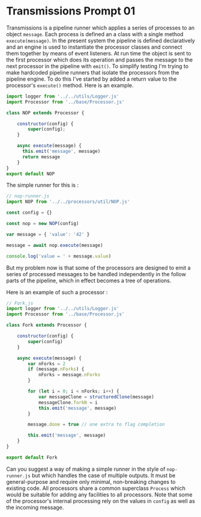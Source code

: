 # Transmissions Prompt 01

Transmissions is a pipeline runner which applies a series of processes to an object `message`. Each process is defined an a class with a single method `execute(message)`. In the present system the pipeline is defined declaratively and an engine is used to instantiate the processor classes and connect them together by means of event listeners. At run time the object is sent to the first processor which does its operation and passes the message to the next processor in the pipeline with `emit()`.
To simplify testing I'm trying to make hardcoded pipeline runners that isolate the processors from the pipeline engine. To do this I've started by added a return value to the processor's `execute()` method. Here is an example.

```javascript
import logger from '../../utils/Logger.js'
import Processor from '../base/Processor.js'

class NOP extends Processor {

    constructor(config) {
        super(config);
    }

    async execute(message) {
      this.emit('message', message)
      return message
    }
}
export default NOP
```

The simple runner for this is :

```javascript
// nop-runner.js
import NOP from '../../processors/util/NOP.js'

const config = {}

const nop = new NOP(config)

var message = { 'value': '42' }

message = await nop.execute(message)

console.log('value = ' + message.value)
```

But my problem now is that some of the processors are designed to emit a series of processed messages to be handled independently in the follow parts of the pipeline, which in effect becomes a tree of operations.

Here is an example of such a processor :

```javascript
// Fork.js
import logger from '../../utils/Logger.js'
import Processor from '../base/Processor.js'

class Fork extends Processor {

    constructor(config) {
        super(config)
    }

    async execute(message) {
        var nForks = 2
        if (message.nForks) {
            nForks = message.nForks
        }

        for (let i = 0; i < nForks; i++) {
            var messageClone = structuredClone(message)
            messageClone.forkN = i
            this.emit('message', message)
        }

        message.done = true // one extra to flag completion

        this.emit('message', message)
    }
}

export default Fork
```

Can you suggest a way of making a simple runner in the style of `nop-runner.js` but which handles the case of multiple outputs. It must be general-purpose and require only minimal, non-breaking changes to existing code. All processors share a common superclass `Process` which would be suitable for adding any facilities to all processors. Note that some of the processor's internal processing rely on the values in `config` as well as the incoming message.  
